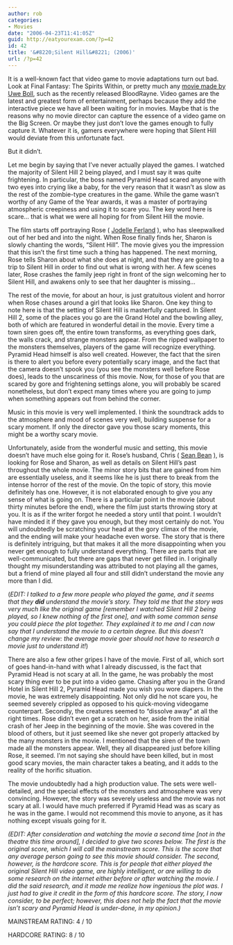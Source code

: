 ```yaml
---
author: rob
categories:
- Movies
date: "2006-04-23T11:41:05Z"
guid: http://eatyourexam.com/?p=42
id: 42
title: '&#8220;Silent Hill&#8221; (2006)'
url: /?p=42
---
```

It is a well-known fact that video game to movie adaptations turn out bad. Look at Final Fantasy: The Spirits Within, or pretty much any [movie made by Uwe Boll](http://imdb.com/name/nm0093051/), such as the recently released BloodRayne. Video games are the latest and greatest form of entertainment, perhaps because they add the interactive piece we have all been waiting for in movies. Maybe that is the reasons why no movie director can capture the essence of a video game on the Big Screen. Or maybe they just don&#8217;t love the games enough to fully capture it. Whatever it is, gamers everywhere were hoping that Silent Hill would deviate from this unfortunate fact.

But it didn&#8217;t.

Let me begin by saying that I&#8217;ve never actually played the games. I watched the majority of Silent Hill 2 being played, and I must say it was quite frightening. In particular, the boss named Pyramid Head scared anyone with two eyes into crying like a baby, for the very reason that it wasn&#8217;t as slow as the rest of the zombie-type creatures in the game. While the game wasn&#8217;t worthy of any Game of the Year awards, it was a master of portraying atmospheric creepiness and using it to scare you. The key word here is scare&#8230; that is what we were all hoping for from Silent Hill the movie.

The film starts off portraying Rose ( [Jodelle Ferland](http://imdb.com/name/nm0272706/) ), who has sleepwalked out of her bed and into the night. When Rose finally finds her, Sharon is slowly chanting the words, &#8220;Silent Hill&#8221;. The movie gives you the impression that this isn&#8217;t the first time such a thing has happened. The next morning, Rose tells Sharon about what she does at night, and that they are going to a trip to Silent Hill in order to find out what is wrong with her. A few scenes later, Rose crashes the family jeep right in front of the sign welcoming her to Silent Hill, and awakens only to see that her daughter is missing&#8230;

The rest of the movie, for about an hour, is just gratuitous violent and horror when Rose chases around a girl that looks like Sharon. One key thing to note here is that the setting of Silent Hill is masterfully captured. In Silent Hill 2, some of the places you go are the Grand Hotel and the bowling alley, both of which are featured in wonderful detail in the movie. Every time a town siren goes off, the entire town transforms, as everything goes dark, the walls crack, and strange monsters appear. From the ripped wallpaper to the monsters themselves, players of the game will recognize everything. Pyramid Head himself is also well created. However, the fact that the siren is there to alert you before every potentially scary image, and the fact that the camera doesn&#8217;t spook you (you see the monsters well before Rose does), leads to the unscariness of this movie. Now, for those of you that are scared by gore and frightening settings alone, you will probably be scared nonetheless, but don&#8217;t expect many times where you are going to jump when something appears out from behind the corner.

Music in this movie is very well implemented. I think the soundtrack adds to the atmosphere and mood of scenes very well, building suspense for a scary moment. If only the director gave you those scary moments, this might be a worthy scary movie.

Unfortunately, aside from the wonderful music and setting, this movie doesn&#8217;t have much else going for it. Rose&#8217;s husband, Chris ( [Sean Bean](http://imdb.com/name/nm0000293/) ), is looking for Rose and Sharon, as well as details on Silent Hill&#8217;s past throughout the whole movie. The minor story bits that are gained from him are essentially useless, and it seems like he is just there to break from the intense horror of the rest of the movie. On the topic of story, this movie definitely has one. However, it is not elaborated enough to give you any sense of what is going on. There is a particular point in the movie (about thirty minutes before the end), where the film just starts throwing story at you. It is as if the writer forgot he needed a story until that point. I wouldn&#8217;t have minded it if they gave you enough, but they most certainly do not. You will undoubtedly be scratching your head at the gory climax of the movie, and the ending will make your headache even worse. The story that is there is definitely intriguing, but that makes it all the more disappointing when you never get enough to fully understand everything. There are parts that are well-communicated, but there are gaps that never get filled in. I originally thought my misunderstanding was attributed to not playing all the games, but a friend of mine played all four and still didn&#8217;t understand the movie any more than I did.

(_EDIT: I talked to a few more people who played the game, and it seems that they **did** understand the movie&#8217;s story. They told me that the story was very much like the original game [remember I watched Silent Hill 2 being played, so I knew nothing of the first one], and with some common sense you could piece the plot together. They explained it to me and I can now say that I understand the movie to a certain degree. But this doesn&#8217;t change my review: the average movie goer should not have to research a movie just to understand it!_)

There are also a few other gripes I have of the movie. First of all, which sort of goes hand-in-hand with what I already discussed, is the fact that Pyramid Head is not scary at all. In the game, he was probably the most scary thing ever to be put into a video game. Chasing after you in the Grand Hotel in Silent Hill 2, Pyramid Head made you wish you wore diapers. In the movie, he was extremely disappointing. Not only did he not scare you, he seemed severely crippled as opposed to his quick-moving videogame counterpart. Secondly, the creatures seemed to &#8220;dissolve away&#8221; at all the right times. Rose didn&#8217;t even get a scratch on her, aside from the initial crash of her Jeep in the beginning of the movie. She was covered in the blood of others, but it just seemed like she never got properly attacked by the many monsters in the movie. I mentioned that the siren of the town made all the monsters appear. Well, they all disappeared just before killing Rose, it seemed. I&#8217;m not saying she should have been killed, but in most good scary movies, the main character takes a beating, and it adds to the reality of the horific situation.

The movie undoubtedly had a high production value. The sets were well-detailed, and the special effects of the monsters and atmosphere was very convincing. However, the story was severely useless and the movie was not scary at all. I would have much preferred if Pyramid Head was as scary as he was in the game. I would not recommend this movie to anyone, as it has nothing except visuals going for it.

_(EDIT: After consideration and watching the movie a second time [not in the theatre this time around], I decided to give two scores below. The first is the original score, which I will call the mainstream score. This is the score that any average person going to see this movie should consider. The second, however, is the hardcore score. This is for people that either played the original Silent Hill video game, are highly intelligent, or are willing to do some research on the internet either before or after watching the movie. I did the said research, and it made me realize how ingenious the plot was. I just had to give it credit in the form of this hardcore score. The story, I now consider, to be perfect; however, this does not help the fact that the movie isn&#8217;t scary and Pyramid Head is under-done, in my opinion.)_

MAINSTREAM RATING: 4 / 10

HARDCORE RATING: 8 / 10